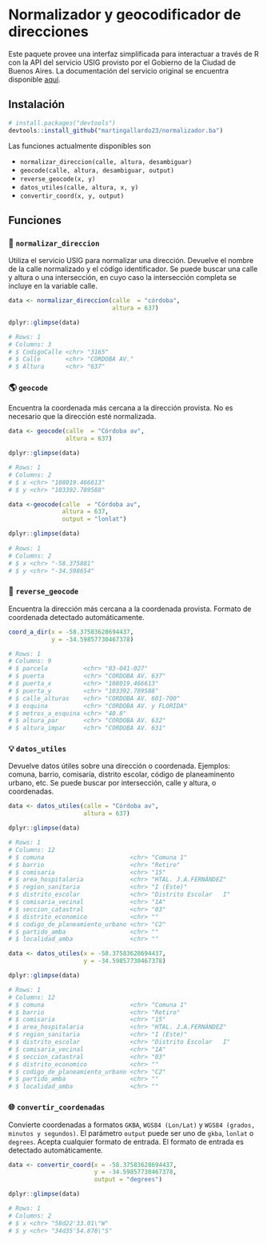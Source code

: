 # Normalizador y geocodificador de direcciones

Este paquete provee una interfaz simplificada para interactuar a través de R con la API del servicio USIG provisto por el Gobierno de la Ciudad de Buenos Aires. La documentación del servicio original se encuentra disponible [aquí](https://usig.buenosaires.gob.ar/apis/).

## Instalación
```r
# install.packages("devtools")
devtools::install_github("martingallardo23/normalizador.ba")
```

Las funciones actualmente disponibles son

- `normalizar_direccion(calle, altura, desambiguar)`
- `geocode(calle, altura, desambiguar, output)` 
- `reverse_geocode(x, y)`
- `datos_utiles(calle, altura, x, y)`
- `convertir_coord(x, y, output)` 

## Funciones

### :book: `normalizar_direccion`

Utiliza el servicio USIG para normalizar una dirección. Devuelve el nombre de la calle normalizado y el código identificador. Se puede buscar una calle y altura o una intersección, en cuyo caso la intersección completa se incluye en la variable calle. 

```r
data <- normalizar_direccion(calle  = "córdoba", 
                             altura = 637)

dplyr::glimpse(data)

# Rows: 1
# Columns: 3
# $ CodigoCalle <chr> "3165"
# $ Calle       <chr> "CORDOBA AV."
# $ Altura      <chr> "637"
```

### :earth_americas: `geocode`

Encuentra la coordenada más cercana a la dirección provista. No es necesario que la dirección esté normalizada. 
 
```r
data <- geocode(calle  = "Córdoba av",
                altura = 637)

dplyr::glimpse(data)

# Rows: 1
# Columns: 2
# $ x <chr> "108019.466613"
# $ y <chr> "103392.789588"

data <-geocode(calle  = "Córdoba av",
               altura = 637,
               output = "lonlat")

dplyr::glimpse(data)
        
# Rows: 1
# Columns: 2
# $ x <chr> "-58.375881"
# $ y <chr> "-34.598654"
```
### :round_pushpin: `reverse_geocode`

Encuentra la dirección más cercana a la coordenada provista. Formato de coordenada detectado automáticamente.
 
```r
coord_a_dir(x = -58.37583628694437,
            y = -34.59857730467378)

# Rows: 1
# Columns: 9
# $ parcela          <chr> "03-041-027"
# $ puerta           <chr> "CORDOBA AV. 637"
# $ puerta_x         <chr> "108019.466613"
# $ puerta_y         <chr> "103392.789588"
# $ calle_alturas    <chr> "CORDOBA AV. 601-700"
# $ esquina          <chr> "CORDOBA AV. y FLORIDA"
# $ metros_a_esquina <chr> "40.8"
# $ altura_par       <chr> "CORDOBA AV. 632"
# $ altura_impar     <chr> "CORDOBA AV. 631"

```

### :bulb: `datos_utiles`

Devuelve datos útiles sobre una dirección o coordenada. Ejemplos: comuna,
barrio, comisaría, distrito escolar, código de planeaminento urbano, etc. Se puede buscar por intersección, calle y altura, o coordenadas.
 
```r
data <- datos_utiles(calle = "Córdoba av",
                     altura = 637)

dplyr::glimpse(data)

# Rows: 1
# Columns: 12
# $ comuna                        <chr> "Comuna 1"
# $ barrio                        <chr> "Retiro"
# $ comisaria                     <chr> "15"
# $ area_hospitalaria             <chr> "HTAL. J.A.FERNÁNDEZ"
# $ region_sanitaria              <chr> "I (Este)"
# $ distrito_escolar              <chr> "Distrito Escolar   I"
# $ comisaria_vecinal             <chr> "1A"
# $ seccion_catastral             <chr> "03"
# $ distrito_economico            <chr> ""
# $ codigo_de_planeamiento_urbano <chr> "C2"
# $ partido_amba                  <chr> ""
# $ localidad_amba                <chr> ""

data <- datos_utiles(x = -58.37583628694437,
                     y = -34.59857730467378)

dplyr::glimpse(data)

# Rows: 1
# Columns: 12
# $ comuna                        <chr> "Comuna 1"
# $ barrio                        <chr> "Retiro"
# $ comisaria                     <chr> "15"
# $ area_hospitalaria             <chr> "HTAL. J.A.FERNÁNDEZ"
# $ region_sanitaria              <chr> "I (Este)"
# $ distrito_escolar              <chr> "Distrito Escolar   I"
# $ comisaria_vecinal             <chr> "1A"
# $ seccion_catastral             <chr> "03"
# $ distrito_economico            <chr> ""
# $ codigo_de_planeamiento_urbano <chr> "C2"
# $ partido_amba                  <chr> ""
# $ localidad_amba                <chr> ""
```

### :globe_with_meridians: `convertir_coordenadas`

Convierte coordenadas a formatos `GKBA`, `WGS84 (Lon/Lat)` y `WGS84 (grados, minutos y segundos)`. El parámetro `output` puede ser uno de `gkba`, `lonlat` o `degrees`.
Acepta cualquier formato de entrada. El formato de entrada es detectado automáticamente.
 
```r
data <- convertir_coord(x = -58.37583628694437,
                        y = -34.59857730467378,
                        output = "degrees")

dplyr::glimpse(data)

# Rows: 1
# Columns: 2
# $ x <chr> "58d22'33.01\"W"
# $ y <chr> "34d35'54.878\"S"

```